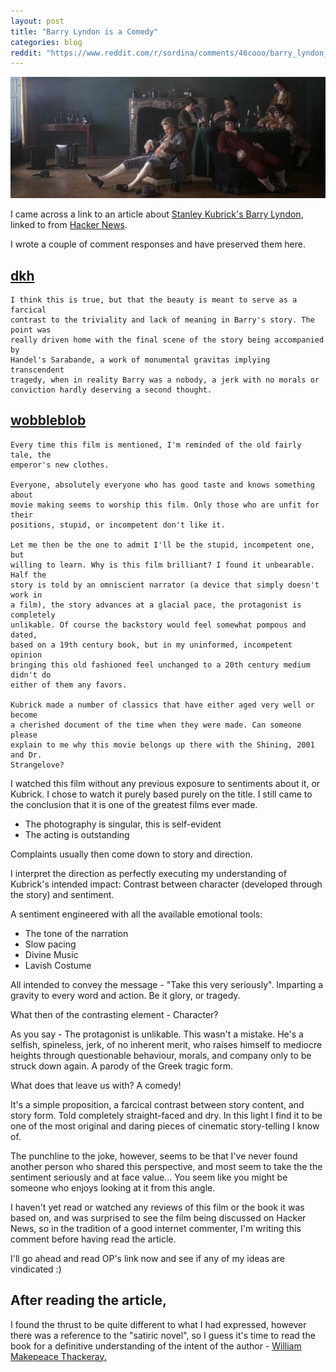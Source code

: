 ```yaml
---
layout: post
title: "Barry Lyndon is a Comedy"
categories: blog
reddit: "https://www.reddit.com/r/sordina/comments/46cooo/barry_lyndon_is_a_comedy_bows_and_arrows/"
---
```


<img class="fit image" src="/images/barry-lyndon-comedy/relaxing.png" title="http://www.frockflicks.com/wp-content/uploads/2015/01/barry2.jpeg" />

I came across a link to an article about
[Stanley Kubrick's Barry Lyndon](http://www.cinephiliabeyond.org/stanley-kubricks-barry-lyndon/),
linked to from [Hacker News](https://news.ycombinator.com/item?id=11008979).

I wrote a couple of comment responses and have preserved them here.

<!--more-->

## [dkh](https://news.ycombinator.com/reply?id=11011112&goto=item%3Fid%3D11008979)

	I think this is true, but that the beauty is meant to serve as a farcical
	contrast to the triviality and lack of meaning in Barry's story. The point was
	really driven home with the final scene of the story being accompanied by
	Handel's Sarabande, a work of monumental gravitas implying transcendent
	tragedy, when in reality Barry was a nobody, a jerk with no morals or
	conviction hardly deserving a second thought.


## [wobbleblob](https://news.ycombinator.com/reply?id=11011161&goto=item%3Fid%3D11008979)
	
	Every time this film is mentioned, I'm reminded of the old fairly tale, the
	emperor's new clothes.

	Everyone, absolutely everyone who has good taste and knows something about
	movie making seems to worship this film. Only those who are unfit for their
	positions, stupid, or incompetent don't like it.

	Let me then be the one to admit I'll be the stupid, incompetent one, but
	willing to learn. Why is this film brilliant? I found it unbearable. Half the
	story is told by an omniscient narrator (a device that simply doesn't work in
	a film), the story advances at a glacial pace, the protagonist is completely
	unlikable. Of course the backstory would feel somewhat pompous and dated,
	based on a 19th century book, but in my uninformed, incompetent opinion
	bringing this old fashioned feel unchanged to a 20th century medium didn't do
	either of them any favors.

	Kubrick made a number of classics that have either aged very well or become
	a cherished document of the time when they were made. Can someone please
	explain to me why this movie belongs up there with the Shining, 2001 and Dr.
	Strangelove?

I watched this film without any previous exposure to sentiments about it, or
Kubrick. I chose to watch it purely based purely on the title. I still came to
the conclusion that it is one of the greatest films ever made.

* The photography is singular, this is self-evident
* The acting is outstanding

Complaints usually then come down to story and direction.

I interpret the direction as perfectly executing my understanding of Kubrick's
intended impact: Contrast between character (developed through the story) and
sentiment.

A sentiment engineered with all the available emotional tools:

* The tone of the narration
* Slow pacing
* Divine Music
* Lavish Costume

All intended to convey the message - "Take this very seriously". Imparting
a gravity to every word and action. Be it glory, or tragedy.

What then of the contrasting element - Character?

As you say - The protagonist is unlikable. This wasn't a mistake. He's
a selfish, spineless, jerk, of no inherent merit, who raises himself to
mediocre heights through questionable behaviour, morals, and company only to be
struck down again. A parody of the Greek tragic form.

What does that leave us with? A comedy!

It's a simple proposition, a farcical contrast between story content, and story
form. Told completely straight-faced and dry. In this light I find it to be one
of the most original and daring pieces of cinematic story-telling I know of.

The punchline to the joke, however, seems to be that I've never found another
person who shared this perspective, and most seem to take the the sentiment
seriously and at face value... You seem like you might be someone who enjoys
looking at it from this angle.

I haven't yet read or watched any reviews of this film or the book it was based
on, and was surprised to see the film being discussed on Hacker News, so in the
tradition of a good internet commenter, I'm writing this comment before having
read the article.

I'll go ahead and read OP's link now and see if any of my ideas are vindicated :)

## After reading the article,

I found the thrust to be quite different to what I had expressed, however
there was a reference to the "satiric novel", so I guess it's time to read the
book for a definitive understanding of the intent of the author -
[William Makepeace Thackeray.](https://en.wikipedia.org/wiki/William_Makepeace_Thackeray)
